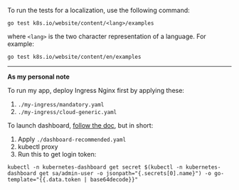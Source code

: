 To run the tests for a localization, use the following command:

```
go test k8s.io/website/content/<lang>/examples
```

where `<lang>` is the two character representation of a language. For example:

```
go test k8s.io/website/content/en/examples
```
---

**As my personal note**

To run my app, deploy Ingress Nginx first by applying these:

1. `./my-ingress/mandatory.yaml`
1. `./my-ingress/cloud-generic.yaml`

To launch dashboard, [follow the doc](https://kubernetes.io/docs/tasks/access-application-cluster/web-ui-dashboard/), but in short:

1. Apply `./dashboard-recommended.yaml`
2. kubectl proxy
3. Run this to get login token:
   
```
kubectl -n kubernetes-dashboard get secret $(kubectl -n kubernetes-dashboard get sa/admin-user -o jsonpath="{.secrets[0].name}") -o go-template="{{.data.token | base64decode}}"
```

